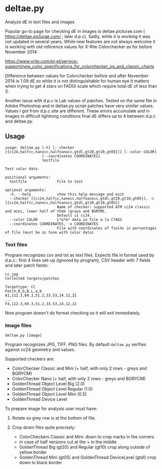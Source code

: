 # deltae.py
Analyze dE in text files and images 

Popular go-to page for checking dE in images is deltae.picturae.com ( https://deltae.picturae.com/ ; later d.p.c).
Sadly, while it is working it was not updated in several years. While new features are not always welcome
it is working with old reference values for X-Rite Colorchecker as for before November 2014:

https://www.xrite.com/pl-pl/service-support/new_color_specifications_for_colorchecker_sg_and_classic_charts

Difference between values for Colorchecker before and after November 2014 is 1.09 dE so while it is not 
distinguishable for human eye it matters when trying to get 4 stars on FADGI scale which require total dE of less
than 3.

Another issue with d.p.c is Lab values of patches. Tested on the same file in Adobe Photoshop 
and in deltae.py script patches have very similar values. Values I got from d.p.c site are different. These 
errors accumulate and in images in difficult lightning conditions final dE differs up to 4 between d.p.c and deltae.py.

## Usage
```
usage: deltae.py [-h] [--checker [{cc24,halfcc,nanocc,halfnanocc,gtdl,gt20,gt10,gt05}]] [--color COLOR]
                 [--coordinates COORDINATES]
                 testfile

Test color data

positional arguments:
  testfile              File to test

optional arguments:
  -h, --help            show this help message and exit
  --checker [{cc24,halfcc,nanocc,halfnanocc,gtdl,gt20,gt10,gt05}], -c [{cc24,halfcc,nanocc,halfnanocc,gtdl,gt20,gt10,gt05}]
                        Name of checker: supported ATM cc24 classic and mini, lower half of them (grays and BGRYMC.
                        Default is cc24.
  --color COLOR         L*a*b* data in file a la CTAGS
  --coordinates COORDINATES, -x COORDINATES
                        File with coordinates of fields in percentages of file (must be in tune with color data)
```

### Text files

  
Program recognizes csv and txt as text files. Expects file in format used by d.p.c.: first 4 lines set-up (ignored by program),
CSV header with 7 fields and later patch fields:
```
cc.jpg
Collected targets/patches

Targettype: CC
Patch,R,G,B,L,a,b
A1,112.3,69.3,51.2,33.53,24.12,22
...
F4,112.3,69.3,51.2,33.53,24.12,22
```
Now program doesn't do format checking so it will exit immediately.

### Image files
```
deltae.py [image]
```
Program recognizes JPG, TIFF, PNG files. By default `deltae.py` verifies against cc24 geometry and values.

Supported checkers are:

- ColorChecker Classic and Mini (+ half, with only 2 rows - greys and BGRYCM)
- ColorChecker Nano (+ half, with only 2 rows - greys and BGRYCM)
- GoldenThread Object Level Big (2.0)
- GoldenThread Object Level Regular (1.0)
- GoldenThread Object Level Mini (0.5)
- GoldenThread Device Level

To prepare image for analysis user must have:

1. Rotate so grey row is at the bottom of file.

2. Crop down files quite precisely:

   - ColorCheckers Classic and Mini: down to crop marks in the corners
   - in case of half versions cut at the + in the middle
   - GoldenThread Big (gt20) and Regular (gt10) crop along outside of yellow border
   - GoldenThread Mini (gt05) and GoldenThread DeviceLevel (gtdl) crop down to black border

